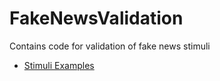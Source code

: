 # FakeNewsValidation

Contains code for validation of fake news stimuli

- [Stimuli Examples](https://realitybending.github.io/FakeNewsValidation/stimuli/)